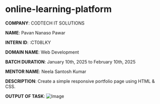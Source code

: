# online-learning-platform

**COMPANY**: CODTECH IT SOLUTIONS

**NAME**: Pavan Nanaso Pawar

**INTERN ID**: :CT08LKY

**DOMAIN NAME**: Web Development

**BATCH DURATION**: January 10th, 2025 to February 10th, 2025

**MENTOR NAME**: Neela Santosh Kumar

**DESCRIPTION**: Create a simple responsive portfolio page using HTML & CSS.

**OUTPUT OF TASK**:
![Image](https://github.com/user-attachments/assets/ec02728e-1505-4dbb-a488-547532a7ea63)
